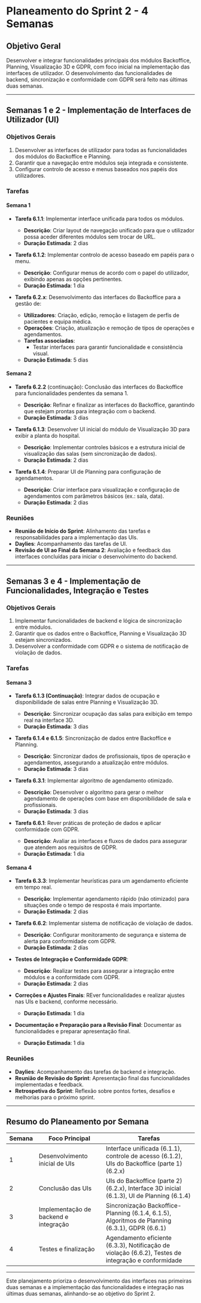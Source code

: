 ﻿# Planeamento do Sprint 2 - 4 Semanas

## Objetivo Geral
Desenvolver e integrar funcionalidades principais dos módulos Backoffice, Planning, Visualização 3D e GDPR, com foco inicial na implementação das interfaces de utilizador. O desenvolvimento das funcionalidades de backend, sincronização e conformidade com GDPR será feito nas últimas duas semanas.

---

## Semanas 1 e 2 - Implementação de Interfaces de Utilizador (UI)

### Objetivos Gerais
1. Desenvolver as interfaces de utilizador para todas as funcionalidades dos módulos do Backoffice e Planning.
2. Garantir que a navegação entre módulos seja integrada e consistente.
3. Configurar controlo de acesso e menus baseados nos papéis dos utilizadores.

### Tarefas

#### Semana 1
- **Tarefa 6.1.1**: Implementar interface unificada para todos os módulos.
    - **Descrição**: Criar layout de navegação unificado para que o utilizador possa aceder diferentes módulos sem trocar de URL.
    - **Duração Estimada**: 2 dias

- **Tarefa 6.1.2**: Implementar controlo de acesso baseado em papéis para o menu.
    - **Descrição**: Configurar menus de acordo com o papel do utilizador, exibindo apenas as opções pertinentes.
    - **Duração Estimada**: 1 dia

- **Tarefa 6.2.x**: Desenvolvimento das interfaces do Backoffice para a gestão de:
    - **Utilizadores**: Criação, edição, remoção e listagem de perfis de pacientes e equipa médica.
    - **Operações**: Criação, atualização e remoção de tipos de operações e agendamentos.
    - **Tarefas associadas**:
        - Testar interfaces para garantir funcionalidade e consistência visual.
    - **Duração Estimada**: 5 dias

#### Semana 2
- **Tarefa 6.2.2** (continuação): Conclusão das interfaces do Backoffice para funcionalidades pendentes da semana 1.
    - **Descrição**: Refinar e finalizar as interfaces do Backoffice, garantindo que estejam prontas para integração com o backend.
    - **Duração Estimada**: 3 dias

- **Tarefa 6.1.3**: Desenvolver UI inicial do módulo de Visualização 3D para exibir a planta do hospital.
    - **Descrição**: Implementar controles básicos e a estrutura inicial de visualização das salas (sem sincronização de dados).
    - **Duração Estimada**: 2 dias

- **Tarefa 6.1.4**: Preparar UI de Planning para configuração de agendamentos.
    - **Descrição**: Criar interface para visualização e configuração de agendamentos com parâmetros básicos (ex.: sala, data).
    - **Duração Estimada**: 2 dias

### Reuniões
- **Reunião de Início do Sprint**: Alinhamento das tarefas e responsabilidades para a implementação das UIs.
- **Daylies**: Acompanhamento das tarefas de UI.
- **Revisão de UI ao Final da Semana 2**: Avaliação e feedback das interfaces concluídas para iniciar o desenvolvimento do backend.

---

## Semanas 3 e 4 - Implementação de Funcionalidades, Integração e Testes

### Objetivos Gerais
1. Implementar funcionalidades de backend e lógica de sincronização entre módulos.
2. Garantir que os dados entre o Backoffice, Planning e Visualização 3D estejam sincronizados.
3. Desenvolver a conformidade com GDPR e o sistema de notificação de violação de dados.

### Tarefas

#### Semana 3
- **Tarefa 6.1.3 (Continuação)**: Integrar dados de ocupação e disponibilidade de salas entre Planning e Visualização 3D.
    - **Descrição**: Sincronizar ocupação das salas para exibição em tempo real na interface 3D.
    - **Duração Estimada**: 3 dias

- **Tarefa 6.1.4 e 6.1.5**: Sincronização de dados entre Backoffice e Planning.
    - **Descrição**: Sincronizar dados de profissionais, tipos de operação e agendamentos, assegurando a atualização entre módulos.
    - **Duração Estimada**: 3 dias

- **Tarefa 6.3.1**: Implementar algoritmo de agendamento otimizado.
    - **Descrição**: Desenvolver o algoritmo para gerar o melhor agendamento de operações com base em disponibilidade de sala e profissionais.
    - **Duração Estimada**: 3 dias

- **Tarefa 6.6.1**: Rever práticas de proteção de dados e aplicar conformidade com GDPR.
    - **Descrição**: Avaliar as interfaces e fluxos de dados para assegurar que atendem aos requisitos de GDPR.
    - **Duração Estimada**: 1 dia

#### Semana 4
- **Tarefa 6.3.3**: Implementar heurísticas para um agendamento eficiente em tempo real.
    - **Descrição**: Implementar agendamento rápido (não otimizado) para situações onde o tempo de resposta é mais importante.
    - **Duração Estimada**: 2 dias

- **Tarefa 6.6.2**: Implementar sistema de notificação de violação de dados.
    - **Descrição**: Configurar monitoramento de segurança e sistema de alerta para conformidade com GDPR.
    - **Duração Estimada**: 2 dias

- **Testes de Integração e Conformidade GDPR**:
    - **Descrição**: Realizar testes para assegurar a integração entre módulos e a conformidade com GDPR.
    - **Duração Estimada**: 2 dias

- **Correções e Ajustes Finais**: REver funcionalidades e realizar ajustes nas UIs e backend, conforme necessário.
    - **Duração Estimada**: 1 dia

- **Documentação e Preparação para a Revisão Final**: Documentar as funcionalidades e preparar apresentação final.
    - **Duração Estimada**: 1 dia

### Reuniões
- **Daylies**: Acompanhamento das tarefas de backend e integração.
- **Reunião de Revisão do Sprint**: Apresentação final das funcionalidades implementadas e feedback.
- **Retrospetiva do Sprint**: Reflexão sobre pontos fortes, desafios e melhorias para o próximo sprint.

---

## Resumo do Planeamento por Semana

| Semana | Foco Principal                        | Tarefas                                                                                         |
|--------|---------------------------------------|-------------------------------------------------------------------------------------------------|
| 1      | Desenvolvimento inicial de UIs        | Interface unificada (6.1.1), controle de acesso (6.1.2), UIs do Backoffice (parte 1) (6.2.x)   |
| 2      | Conclusão das UIs                     | UIs do Backoffice (parte 2) (6.2.x), Interface 3D inicial (6.1.3), UI de Planning (6.1.4) |
| 3      | Implementação de backend e integração | Sincronização Backoffice-Planning (6.1.4, 6.1.5), Algoritmos de Planning (6.3.1), GDPR (6.6.1) |
| 4      | Testes e finalização                  | Agendamento eficiente (6.3.3), Notificação de violação (6.6.2), Testes de integração e conformidade |

---

Este planejamento prioriza o desenvolvimento das interfaces nas primeiras duas semanas e a implementação das funcionalidades e integração nas últimas duas semanas, alinhando-se ao objetivo do Sprint 2.

